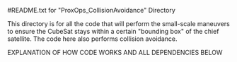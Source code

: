 #README.txt for "ProxOps_CollisionAvoidance" Directory

This directory is for all the code that will perform the small-scale maneuvers to ensure the CubeSat stays within a certain "bounding box" of the chief satellite.
The code here also performs collision avoidance.

EXPLANATION OF HOW CODE WORKS AND ALL DEPENDENCIES BELOW